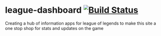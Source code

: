 # league-dashboard [![Build Status](https://travis-ci.com/Harrmalik/league-of-stats.svg?token=pSUHWqfEHJmMrc4ZbtF7)](https://travis-ci.com/Harrmalik/league-of-stats)
Creating a hub of information apps for league of legends to make this site a one stop shop for stats and updates on the game
